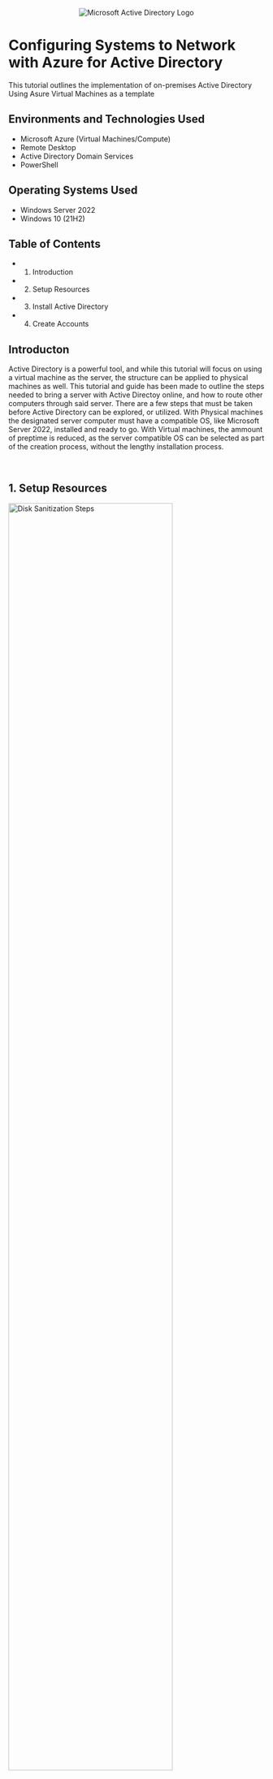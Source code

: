 <p align="center">
<img src="https://i.imgur.com/pU5A58S.png" alt="Microsoft Active Directory Logo"/>
</p>

<h1>Configuring Systems to Network with Azure for Active Directory</h1>
This tutorial outlines the implementation of on-premises Active Directory Using Asure Virtual Machines as a template 
<br />


<h2>Environments and Technologies Used</h2>

- Microsoft Azure (Virtual Machines/Compute)
- Remote Desktop
- Active Directory Domain Services
- PowerShell

<h2>Operating Systems Used </h2>

- Windows Server 2022
- Windows 10 (21H2)

<h2>Table of Contents</h2>

- 1. Introduction
- 2. Setup Resources
- 3. Install Active Directory
- 4. Create Accounts

<h2>Introducton</h2>

<p>
Active Directory is a powerful tool, and while this tutorial will focus on using a virtual machine as the server, the structure can be applied to physical machines as well. This tutorial and guide has been made to outline the steps needed to bring a server with Active Directoy online, and how to route other computers through said server. There are a few steps that must be taken before Active Directory can be explored, or utilized. With Physical machines the designated server computer must have a compatible OS, like Microsoft Server 2022, installed and ready to go. With Virtual machines, the ammount of preptime is reduced, as the server compatible OS can be selected as part of the creation process, without the lengthy installation process.
</p>
<br />

<h2>1. Setup Resources</h2>

<p>
<img src="https://i.imgur.com/DJmEXEB.png" height="80%" width="80%" alt="Disk Sanitization Steps"/>
</p>
<p>

</p>
<br />

<h2>Deployment and Configuration Steps</h2>
<p>
<img src="https://i.imgur.com/DJmEXEB.png" height="80%" width="80%" alt="Disk Sanitization Steps"/>
</p>
<p>
Lorem ipsum dolor sit amet, consectetur adipiscing elit, sed do eiusmod tempor incididunt ut labore et dolore magna aliqua. Ut enim ad minim veniam, quis nostrud exercitation ullamco laboris nisi ut aliquip ex ea commodo consequat. Duis aute irure dolor in reprehenderit in voluptate velit esse cillum dolore eu fugiat nulla pariatur.
</p>
<br />

<h2>Deployment and Configuration Steps</h2>
<p>
<img src="https://i.imgur.com/DJmEXEB.png" height="80%" width="80%" alt="Disk Sanitization Steps"/>
</p>
<p>
Lorem ipsum dolor sit amet, consectetur adipiscing elit, sed do eiusmod tempor incididunt ut labore et dolore magna aliqua. Ut enim ad minim veniam, quis nostrud exercitation ullamco laboris nisi ut aliquip ex ea commodo consequat. Duis aute irure dolor in reprehenderit in voluptate velit esse cillum dolore eu fugiat nulla pariatur.
</p>
<br />
